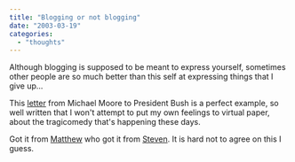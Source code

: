 ```yaml
---
title: "Blogging or not blogging"
date: "2003-03-19"
categories: 
  - "thoughts"
---
```


Although blogging is supposed to be meant to express yourself, sometimes other people are so much better than this self at expressing things that I give up...  

This [letter](http://www.alternet.org/story.html?StoryID=15406) from Michael Moore to President Bush is a perfect example, so well written that I won't attempt to put my own feelings to virtual paper, about the tragicomedy that's happening these days.

Got it from [Matthew](http://radio.weblogs.com/0103021/) who got it from [Steven](http://blogs.cocoondev.org/stevenn/). It is hard not to agree on this I guess.
